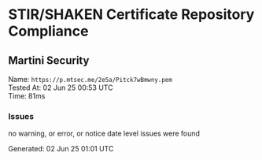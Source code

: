 # STIR/SHAKEN Certificate Repository Compliance

## Martini Security

Name: `https://p.mtsec.me/2e5a/Pitck7wBmwny.pem`\
Tested At: 02 Jun 25 00:53 UTC\
Time: 81ms

### Issues

no warning, or error, or notice date level issues were found

Generated: 02 Jun 25 01:01 UTC